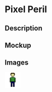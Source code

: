 # Pixel Peril
## Description

## Mockup

## Images
<img src="https://github.com/Andreijotic/Individual-Project/blob/main/images/Character1.png?raw=true">
